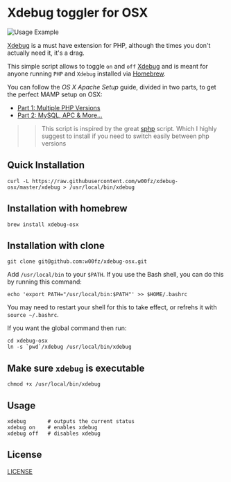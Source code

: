 # Xdebug toggler for OSX

![](screenshot.jpg "Usage Example")

[Xdebug][xdebug] is a must have extension for PHP, although the times you don't actually need it, it's a drag.

This simple script allows to toggle `on` and `off` [Xdebug][xdebug] and is meant for anyone running `PHP` and `Xdebug` installed via [Homebrew][brew].

You can follow the _OS X Apache Setup_ guide, divided in two parts, to get the perfect MAMP setup on OSX:

* [Part 1: Multiple PHP Versions][tutorial-1]
* [Part 2: MySQL, APC & More...][tutorial-2]

>> This script is inspired by the great [sphp][sphp] script. Which I highly suggest to install if you need to switch easily between php versions

## Quick Installation

```
curl -L https://raw.githubusercontent.com/w00fz/xdebug-osx/master/xdebug > /usr/local/bin/xdebug
```

## Installation with homebrew

```
brew install xdebug-osx
```

## Installation with clone

```
git clone git@github.com:w00fz/xdebug-osx.git
```

Add `/usr/local/bin` to your `$PATH`. If you use the Bash shell, you can do this by running this command:
```
echo 'export PATH="/usr/local/bin:$PATH"' >> $HOME/.bashrc
```
You may need to restart your shell for this to take effect, or refrehs it with `source ~/.bashrc`.

If you want the global command then run:
```
cd xdebug-osx
ln -s `pwd`/xdebug /usr/local/bin/xdebug
```

## Make sure `xdebug` is executable

```
chmod +x /usr/local/bin/xdebug
```

## Usage
```
xdebug       # outputs the current status
xdebug on    # enables xdebug
xdebug off   # disables xdebug
```

## License
[LICENSE](LICENSE)

[xdebug]: http://xdebug.org/
[brew]: http://brew.sh/
[grav]: http://getgrav.org/
[tutorial-1]: http://getgrav.org/blog/mac-os-x-apache-setup-multiple-php-versions
[tutorial-2]: http://getgrav.org/blog/mac-os-x-apache-setup-mysql-vhost-apc
[sphp]: https://github.com/conradkleinespel/sphp-osx
